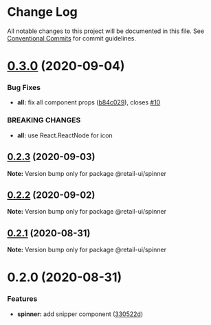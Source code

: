 # Change Log

All notable changes to this project will be documented in this file.
See [Conventional Commits](https://conventionalcommits.org) for commit guidelines.

# [0.3.0](https://github.com/sondh0127/retail-ui/compare/@retail-ui/spinner@0.2.3...@retail-ui/spinner@0.3.0) (2020-09-04)

### Bug Fixes

- **all:** fix all component props ([b84c029](https://github.com/sondh0127/retail-ui/commit/b84c0296dbb362d1467cb49544bc30493ea6f2c0)), closes [#10](https://github.com/sondh0127/retail-ui/issues/10)

### BREAKING CHANGES

- **all:** use React.ReactNode for icon

## [0.2.3](https://github.com/sondh0127/retail-ui/compare/@retail-ui/spinner@0.2.2...@retail-ui/spinner@0.2.3) (2020-09-03)

**Note:** Version bump only for package @retail-ui/spinner

## [0.2.2](https://github.com/sondh0127/retail-ui/compare/@retail-ui/spinner@0.2.1...@retail-ui/spinner@0.2.2) (2020-09-02)

**Note:** Version bump only for package @retail-ui/spinner

## [0.2.1](https://github.com/sondh0127/retail-ui/compare/@retail-ui/spinner@0.2.0...@retail-ui/spinner@0.2.1) (2020-08-31)

**Note:** Version bump only for package @retail-ui/spinner

# 0.2.0 (2020-08-31)

### Features

- **spinner:** add snipper component ([330522d](https://github.com/sondh0127/retail-ui/commit/330522d35cd987bce158efabee8466d26d343670))
